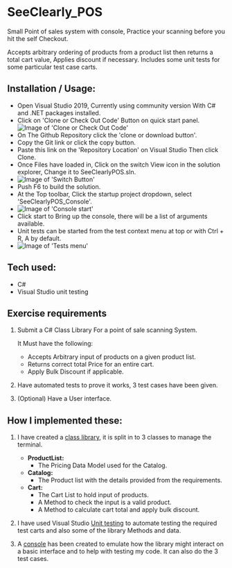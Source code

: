 # SeeClearly_POS

Small Point of sales system with console, Practice your scanning before you hit the self Checkout.

Accepts arbitrary ordering of products from a product list then returns a total cart value, Applies discount if necessary.
Includes some unit tests for some particular test case carts. 

## Installation / Usage:
- Open Visual Studio 2019, Currently using community version With C# and .NET packages installed.
- Click on 'Clone or Check Out Code' Button on quick start panel.
  ![Image of 'Clone or Check Out Code'](http://pubdocs.garbage.geek.nz/CloneButton.PNG)
- On The Github Repository click the 'clone or download button'.
- Copy the Git link or click the copy button.
- Paste this link on the 'Repository Location' on Visual Studio Then click Clone.
- Once Files have loaded in, Click on the switch View icon in the solution explorer, Change it to SeeClearlyPOS.sln.
- ![Image of 'Switch Button'](http://pubdocs.garbage.geek.nz/SwitchViewButton.PNG)
- Push F6 to build the solution.
- At the Top toolbar, Click the startup project dropdown, select 'SeeClearlyPOS_Console'.
- ![Image of 'Console start'](http://pubdocs.garbage.geek.nz/ConsoleExecution.PNG)
- Click start to Bring up the console, there will be a list of arguments available.
- Unit tests can be started from the test context menu at top or with Ctrl + R, A by default.
- ![Image of 'Tests menu'](http://pubdocs.garbage.geek.nz/RunTests.PNG)

## Tech used:
- C#
- Visual Studio unit testing

## Exercise requirements
1. Submit a C# Class Library For a point of sale scanning System.

   It Must have the following:
   
    - Accepts Arbitrary input of products on a given product list.
    - Returns correct total Price for an entire cart.
    - Apply Bulk Discount if applicable.

2. Have automated tests to prove it works, 3 test cases have been given.

3. (Optional) Have a User interface.

## How I implemented these:
1. I have created a [class library](SeeClearlyPOS%20Library/Terminal.cs), it is split in to 3 classes to manage the terminal.

    - **ProductList:** 
      - The Pricing Data Model used for the Catalog.
    - **Catalog:** 
      - The Product list with the details provided from the requirements.
    - **Cart:** 
      - The Cart List to hold input of products. 
      - A Method to check the input is a valid product.
      - A Method to calculate cart total and apply bulk discount.

2. I have used Visual Studio [Unit testing](SeeClearlyPOS_UnitTesting/SeeClearlyLibraryTest.cs) to automate testing the required test carts and also some of the library Methods and data.

3. A [console](SeeClearly_POS/SeeClearlyPOS_Console/TerminalConsole.cs) has been created to emulate how the library might interact on a basic interface and to help with testing my code. It can also do the 3 test cases.
